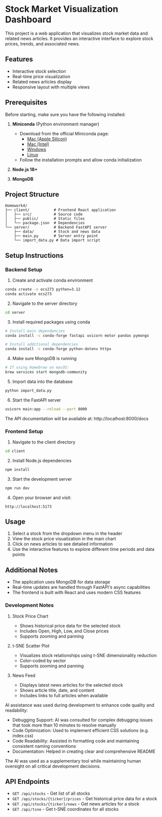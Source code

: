 # Stock Market Visualization Dashboard

This project is a web application that visualizes stock market data and related news articles. It provides an interactive interface to explore stock prices, trends, and associated news.

## Features

- Interactive stock selection
- Real-time price visualization
- Related news articles display
- Responsive layout with multiple views

## Prerequisites

Before starting, make sure you have the following installed:

1. **Miniconda** (Python environment manager)
   - Download from the official Miniconda page:
     - [Mac (Apple Silicon)](https://docs.conda.io/en/latest/miniconda.html#macos-installers)
     - [Mac (Intel)](https://docs.conda.io/en/latest/miniconda.html#macos-installers)
     - [Windows](https://docs.conda.io/en/latest/miniconda.html#windows-installers)
     - [Linux](https://docs.conda.io/en/latest/miniconda.html#linux-installers)
   - Follow the installation prompts and allow conda initialization

2. **Node.js 18+**
3. **MongoDB**

## Project Structure

```
Homework4/
├── client/           # Frontend React application
│   ├── src/          # Source code
│   ├── public/       # Static files
│   └── package.json  # Dependencies
└── server/           # Backend FastAPI server
    ├── data/         # Stock and news data
    ├── main.py       # Server entry point
    └── import_data.py # Data import script
```

## Setup Instructions

### Backend Setup

1. Create and activate conda environment
```zsh
conda create -n ecs273 python=3.12
conda activate ecs273
```

2. Navigate to the server directory
```zsh
cd server
```

3. Install required packages using conda
```zsh
# Install main dependencies
conda install -c conda-forge fastapi uvicorn motor pandas pymongo

# Install additional dependencies
conda install -c conda-forge python-dotenv httpx
```

4. Make sure MongoDB is running
```zsh
# If using Homebrew on macOS:
brew services start mongodb-community
```

5. Import data into the database
```zsh
python import_data.py
```

6. Start the FastAPI server
```zsh
uvicorn main:app --reload --port 8000
```

The API documentation will be available at: http://localhost:8000/docs

### Frontend Setup

1. Navigate to the client directory
```zsh
cd client
```

2. Install Node.js dependencies
```zsh
npm install
```

3. Start the development server
```zsh
npm run dev
```

4. Open your browser and visit:
```
http://localhost:5173
```

## Usage

1. Select a stock from the dropdown menu in the header
2. View the stock price visualization in the main chart
3. Click on news articles to see detailed information
4. Use the interactive features to explore different time periods and data points

## Additional Notes

- The application uses MongoDB for data storage
- Real-time updates are handled through FastAPI's async capabilities
- The frontend is built with React and uses modern CSS features

### Development Notes

1. Stock Price Chart
   - Shows historical price data for the selected stock
   - Includes Open, High, Low, and Close prices
   - Supports zooming and panning

2. t-SNE Scatter Plot
   - Visualizes stock relationships using t-SNE dimensionality reduction
   - Color-coded by sector
   - Supports zooming and panning

3. News Feed
   - Displays latest news articles for the selected stock
   - Shows article title, date, and content
   - Includes links to full articles when available

AI assistance was used during development to enhance code quality and readability:

- Debugging Support: AI was consulted for complex debugging issues that took more than 10 minutes to resolve manually
- Code Optimization: Used to implement efficient CSS solutions (e.g.  index.css)
- Code Readability: Assisted in formatting code and maintaining consistent naming conventions
- Documentation: Helped in creating clear and comprehensive README

The AI was used as a supplementary tool while maintaining human oversight on all critical development decisions.


## API Endpoints

- `GET /api/stocks` - Get list of all stocks
- `GET /api/stocks/{ticker}/prices` - Get historical price data for a stock
- `GET /api/stocks/{ticker}/news` - Get news articles for a stock
- `GET /api/tsne` - Get t-SNE coordinates for all stocks
